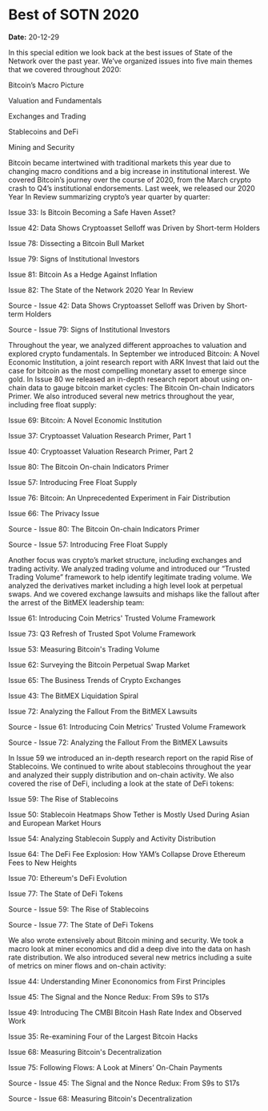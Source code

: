 # Best of SOTN 2020

**Date:** 20-12-29

In this special edition we look back at the best issues of State of the Network over the past year. We’ve organized issues into five main themes that we covered throughout 2020:

Bitcoin’s Macro Picture

Valuation and Fundamentals

Exchanges and Trading

Stablecoins and DeFi

Mining and Security

Bitcoin became intertwined with traditional markets this year due to changing macro conditions and a big increase in institutional interest. We covered Bitcoin’s journey over the course of 2020, from the March crypto crash to Q4’s institutional endorsements. Last week, we released our 2020 Year In Review summarizing crypto’s year quarter by quarter:

Issue 33: Is Bitcoin Becoming a Safe Haven Asset?

Issue 42: Data Shows Cryptoasset Selloff was Driven by Short-term Holders

Issue 78: Dissecting a Bitcoin Bull Market

Issue 79: Signs of Institutional Investors

Issue 81: Bitcoin As a Hedge Against Inflation

Issue 82: The State of the Network 2020 Year In Review

Source - Issue 42: Data Shows Cryptoasset Selloff was Driven by Short-term Holders

Source - Issue 79: Signs of Institutional Investors

Throughout the year, we analyzed different approaches to valuation and explored crypto fundamentals. In September we introduced Bitcoin: A Novel Economic Institution, a joint research report with ARK Invest that laid out the case for bitcoin as the most compelling monetary asset to emerge since gold. In Issue 80 we released an in-depth research report about using on-chain data to gauge bitcoin market cycles: The Bitcoin On-chain Indicators Primer. We also introduced several new metrics throughout the year, including free float supply:

Issue 69: Bitcoin: A Novel Economic Institution

Issue 37: Cryptoasset Valuation Research Primer, Part 1

Issue 40: Cryptoasset Valuation Research Primer, Part 2

Issue 80: The Bitcoin On-chain Indicators Primer

Issue 57: Introducing Free Float Supply

Issue 76: Bitcoin: An Unprecedented Experiment in Fair Distribution

Issue 66: The Privacy Issue

Source - Issue 80: The Bitcoin On-chain Indicators Primer

Source - Issue 57: Introducing Free Float Supply

Another focus was crypto’s market structure, including exchanges and trading activity. We analyzed trading volume and introduced our “Trusted Trading Volume” framework to help identify legitimate trading volume. We analyzed the derivatives market including a high level look at perpetual swaps. And we covered exchange lawsuits and mishaps like the fallout after the arrest of the BitMEX leadership team:

Issue 61: Introducing Coin Metrics' Trusted Volume Framework

Issue 73: Q3 Refresh of Trusted Spot Volume Framework

Issue 53: Measuring Bitcoin's Trading Volume

Issue 62: Surveying the Bitcoin Perpetual Swap Market

Issue 65: The Business Trends of Crypto Exchanges

Issue 43: The BitMEX Liquidation Spiral

Issue 72: Analyzing the Fallout From the BitMEX Lawsuits

Source - Issue 61: Introducing Coin Metrics' Trusted Volume Framework

Source - Issue 72: Analyzing the Fallout From the BitMEX Lawsuits

In Issue 59 we introduced an in-depth research report on the rapid Rise of Stablecoins. We continued to write about stablecoins throughout the year and analyzed their supply distribution and on-chain activity. We also covered the rise of DeFi, including a look at the state of DeFi tokens:

Issue 59: The Rise of Stablecoins

Issue 50: Stablecoin Heatmaps Show Tether is Mostly Used During Asian and European Market Hours

Issue 54: Analyzing Stablecoin Supply and Activity Distribution

Issue 64: The DeFi Fee Explosion: How YAM’s Collapse Drove Ethereum Fees to New Heights

Issue 70: Ethereum's DeFi Evolution

Issue 77: The State of DeFi Tokens

Source - Issue 59: The Rise of Stablecoins

Source - Issue 77: The State of DeFi Tokens

We also wrote extensively about Bitcoin mining and security. We took a macro look at miner economics and did a deep dive into the data on hash rate distribution. We also introduced several new metrics including a suite of metrics on miner flows and on-chain activity:

Issue 44: Understanding Miner Econonomics from First Principles

Issue 45: The Signal and the Nonce Redux: From S9s to S17s

Issue 49: Introducing The CMBI Bitcoin Hash Rate Index and Observed Work

Issue 35: Re-examining Four of the Largest Bitcoin Hacks

Issue 68: Measuring Bitcoin's Decentralization

Issue 75: Following Flows: A Look at Miners’ On-Chain Payments

Source - Issue 45: The Signal and the Nonce Redux: From S9s to S17s

Source - Issue 68: Measuring Bitcoin's Decentralization